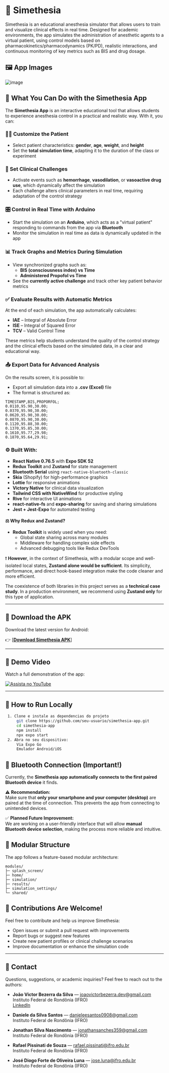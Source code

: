 # 🧠 Simethesia

Simethesia is an educational anesthesia simulator that allows users to train and visualize clinical effects in real time. Designed for academic environments, the app simulates the administration of anesthetic agents to a virtual patient, using control models based on pharmacokinetics/pharmacodynamics (PK/PD), realistic interactions, and continuous monitoring of key metrics such as BIS and drug dosage.

## 🖼️ App Images

![image](https://github.com/user-attachments/assets/afdf00ae-ea5c-4cc5-a9a5-6d260ba3519a)

## 🎯 What You Can Do with the Simethesia App

The **Simethesia App** is an interactive educational tool that allows students to experience anesthesia control in a practical and realistic way. With it, you can:

### 👩‍⚕️ Customize the Patient

- Select patient characteristics: **gender**, **age**, **weight**, and **height**
- Set the **total simulation time**, adapting it to the duration of the class or experiment

### 🧪 Set Clinical Challenges

- Activate events such as **hemorrhage**, **vasodilation**, or **vasoactive drug use**, which dynamically affect the simulation
- Each challenge alters clinical parameters in real time, requiring adaptation of the control strategy

### 🎛️ Control in Real Time with Arduino

- Start the simulation on an **Arduino**, which acts as a "virtual patient" responding to commands from the app via **Bluetooth**
- Monitor the simulation in real time as data is dynamically updated in the app

### 📊 Track Graphs and Metrics During Simulation

- View synchronized graphs such as:
  - **BIS (consciousness index) vs Time**
  - **Administered Propofol vs Time**
- See the **currently active challenge** and track other key patient behavior metrics

### ✅ Evaluate Results with Automatic Metrics

At the end of each simulation, the app automatically calculates:

- **IAE** – Integral of Absolute Error  
- **ISE** – Integral of Squared Error  
- **TCV** – Valid Control Time

These metrics help students understand the quality of the control strategy and the clinical effects based on the simulated data, in a clear and educational way.

### 📤 Export Data for Advanced Analysis

On the results screen, it is possible to:

- Export all simulation data into a **.csv (Excel)** file
- The format is structured as:

```
TIMESTAMP,BIS,PROPORFOL;
0.0110,95.90,30.00;
0.0370,95.90,30.00;
0.0620,95.90,30.00;
0.0870,95.90,30.00;
0.1120,95.88,30.00;
0.1370,95.85,30.00;
0.1610,95.77,29.98;
0.1870,95.64,29.91;
```

### ⚙️ Built With:
- **React Native 0.76.5** with **Expo SDK 52**
- **Redux Toolkit** and **Zustand** for state management
- **Bluetooth Serial** using `react-native-bluetooth-classic`
- **Skia** (Shopify) for high-performance graphics
- **Lottie** for responsive animations
- **Victory Native** for clinical data visualization
- **Tailwind CSS with NativeWind** for productive styling
- **Rive** for interactive UI animations
- **react-native-fs** and **expo-sharing** for saving and sharing simulations
- **Jest + Jest-Expo** for automated testing

#### ⚖️ Why Redux and Zustand?

- **Redux Toolkit** is widely used when you need:
  - Global state sharing across many modules
  - Middleware for handling complex side effects
  - Advanced debugging tools like Redux DevTools

❗ **However**, in the context of Simethesia, with a modular scope and well-isolated local states, **Zustand alone would be sufficient**. Its simplicity, performance, and direct hook-based integration make the code cleaner and more efficient.

The coexistence of both libraries in this project serves as a **technical case study**. In a production environment, we recommend using **Zustand only** for this type of application.

---

## 📱 Download the APK

Download the latest version for Android:

👉 [[**Download Simethesia APK**]](https://github.com/victorbezerra-dev/simethesia-app/releases/download/v1.0.0/application-706df6cf-2166-4653-8ee7-fa257e7a7707.apk)


---

## 🎥 Demo Video

Watch a full demonstration of the app:

[![Assista no YouTube](https://img.youtube.com/vi/VIDEO_ID/0.jpg)](https://www.youtube.com/watch?v=VIDEO_ID)

---

## 🚀 How to Run Locally
   ```bash
    1. Clone e instale as dependencias do projeto
        git clone https://github.com/seu-usuario/simethesia-app.git
        cd simethesia-app
        npm install
        npx expo start
    2. Abra no seu dispositivo:
        Via Expo Go
        Emulador Android/iOS
   ```

## 📡 Bluetooth Connection (Important!)

Currently, the **Simethesia app automatically connects to the first paired Bluetooth device** it finds.

⚠️ **Recommendation:**  
Make sure that **only your smartphone and your computer (desktop)** are paired at the time of connection. This prevents the app from connecting to unintended devices.

✅ **Planned Future Improvement:**  
We are working on a user-friendly interface that will allow **manual Bluetooth device selection**, making the process more reliable and intuitive.

## 📂 Modular Structure

The app follows a feature-based modular architecture:

```
modules/
├─ splash_screen/
├─ home/
├─ simulation/
├─ results/
├─ simulation_settings/
└─ shared/
```

## 🤝 Contributions Are Welcome!

Feel free to contribute and help us improve Simethesia:

- Open issues or submit a pull request with improvements
- Report bugs or suggest new features
- Create new patient profiles or clinical challenge scenarios
- Improve documentation or enhance the simulation code

---

## 📧 Contact

Questions, suggestions, or academic inquiries? Feel free to reach out to the authors:

- **João Victor Bezerra da Silva** — [joaovictorbezerra.dev@gmail.com](mailto:joaovictorbezerra.dev@gmail.com)  
  Instituto Federal de Rondônia (IFRO)  
  [LinkedIn](https://www.linkedin.com/in/joaovictorbezerra-dev)

- **Daniele da Silva Santos** — [danieleesantos0908@gmail.com](mailto:danieleesantos0908@gmail.com)  
  Instituto Federal de Rondônia (IFRO)

- **Jonathan Silva Nascimento** — [jonathansanches359@gmail.com](mailto:jonathansanches359@gmail.com)  
  Instituto Federal de Rondônia (IFRO)

- **Rafael Pissinati de Souza** — [rafael.pissinati@ifro.edu.br](mailto:rafael.pissinati@ifro.edu.br)  
  Instituto Federal de Rondônia (IFRO)

- **José Diogo Forte de Oliveira Luna** — [jose.luna@ifro.edu.br](mailto:jose.luna@ifro.edu.br)  
  Instituto Federal de Rondônia (IFRO)




